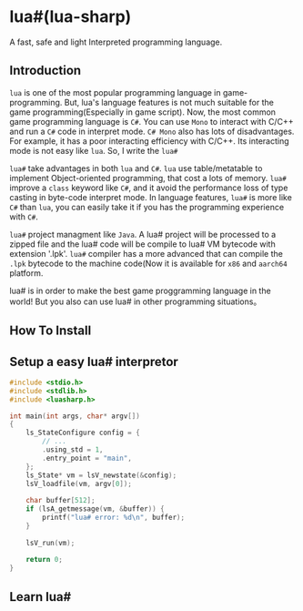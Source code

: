 # lua#(lua-sharp)
A fast, safe and light Interpreted programming language.

## Introduction
`lua` is one of the most popular programming language in game-programming. But, lua's language features is not much suitable for the game programming(Especially in game script). Now, the most common game programming language is `C#`. You can use `Mono` to interact with C/C++ and run a `C#` code in interpret mode. `C# Mono` also has lots of disadvantages. For example, it has a poor interacting efficiency with C/C++. Its interacting mode is not easy like `lua`. So, I write the `lua#` 

`lua#` take advantages in both `lua` and `C#`. `lua` use table/metatable to implement Object-oriented programming, that cost a lots of memory. `lua#` improve a `class` keyword like `C#`, and it avoid the performance loss of type casting in byte-code interpret mode. In language features, `lua#` is more like `C#` than `lua`, you can easily take it if you has the programming experience with `C#`.

`lua#` project managment like `Java`. A lua# project will be processed to a zipped file and the lua# code will be compile to lua# VM bytecode with extension '.lpk'. `lua#` compiler has  a more advanced that can compile the `.lpk` bytecode to the machine code(Now it is available for `x86` and `aarch64` platform.

lua# is in order to make the best game proggramming language in the world! But you also can use lua# in other programming situations。

## How To Install


## Setup a easy lua# interpretor
``` C
#include <stdio.h>
#include <stdlib.h>
#include <luasharp.h>

int main(int args, char* argv[])
{
    ls_StateConfigure config = {
        // ...
        .using_std = 1,
        .entry_point = "main",
    };
    ls_State* vm = lsV_newstate(&config);
    lsV_loadfile(vm, argv[0]);
    
    char buffer[512];
    if (lsA_getmessage(vm, &buffer)) {
        printf("lua# error: %d\n", buffer);
    }
    
    lsV_run(vm);
    
    return 0;
}
```

## Learn lua#
